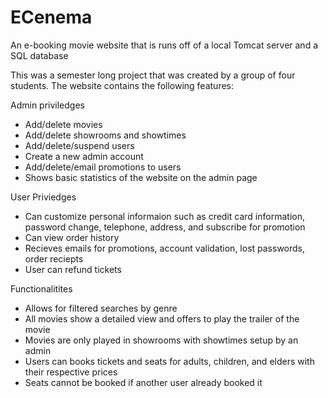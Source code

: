 # ECenema
An e-booking movie website that is runs off of a local Tomcat server and a SQL database

This was a semester long project that was created by a group of four students. The website contains the following features:

Admin priviledges
  - Add/delete movies
  - Add/delete showrooms and showtimes
  - Add/delete/suspend users
  - Create a new admin account
  - Add/delete/email promotions to users
  - Shows basic statistics of the website on the admin page
  
User Priviedges
  - Can customize personal informaion such as credit card information, password change, telephone, address, and subscribe for promotion
  - Can view order history
  - Recieves emails for promotions, account validation, lost passwords, order reciepts
  - User can refund tickets 
  
Functionalitites
  - Allows for filtered searches by genre
  - All movies show a detailed view and offers to play the trailer of the movie
  - Movies are only played in showrooms with showtimes setup by an admin
  - Users can books tickets and seats for adults, children, and elders with their respective prices
  - Seats cannot be booked if another user already booked it
